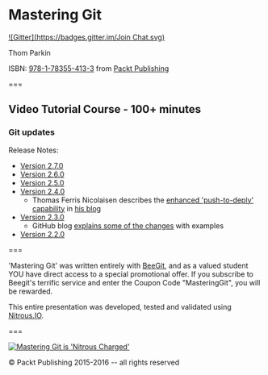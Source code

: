 Mastering Git
=============
[![Gitter](https://badges.gitter.im/Join Chat.svg)](https://gitter.im/ParkinT/mastering_git?utm_source=badge&utm_medium=badge&utm_campaign=pr-badge&utm_content=badge)

Thom Parkin

ISBN: [978-1-78355-413-3](http://goo.gl/iC43kt) from [Packt Publishing](http://www.packtpub.com/)


===

## Video Tutorial Course - 100+ minutes

### Git updates

Release Notes:

 - [Version 2.7.0](https://github.com/git/git/blob/v2.7.0/Documentation/RelNotes/2.7.0.txt)
 - [Version 2.6.0](https://raw.githubusercontent.com/git/git/master/Documentation/RelNotes/2.6.0.txt)
 - [Version 2.5.0](https://raw.githubusercontent.com/git/git/master/Documentation/RelNotes/2.5.0.txt)
 - [Version 2.4.0](https://raw.githubusercontent.com/git/git/master/Documentation/RelNotes/2.4.0.txt)
   - Thomas Ferris Nicolaisen describes the [enhanced 'push-to-deply' capability](http://blog.tfnico.com/2015/05/a-better-way-to-git-push-to-deploy.html) in [his blog](http://blog.tfnico.com/)
 - [Version 2.3.0](https://github.com/git/git/blob/master/Documentation/RelNotes/2.3.0.txt)
   - GitHub blog [explains some of the changes](https://github.com/blog/1957-git-2-3-has-been-released) with examples
 - [Version 2.2.0](https://raw.githubusercontent.com/git/git/master/Documentation/RelNotes/2.2.0.txt)


===

'Mastering Git' was written entirely with [BeeGit](http://www.beegit.com), and as a valued student YOU have direct access to a special promotional offer.
If you subscribe to Beegit's terrific service and enter the Coupon Code "MasteringGit", you will be rewarded.

This entire presentation was developed, tested and validated using [Nitrous.IO](http://pro.nitrous.io/).

===

[![Mastering Git is 'Nitrous Charged'](https://gist.githubusercontent.com/ParkinT/22e59e6b450d4694431a/raw/d2bde10f78da6fd5b438f0cb726b09f527d48bbf/NitrousCharged.png)](https://pro.nitrous.io/)

&copy; Packt Publishing 2015-2016 -- all rights reserved
